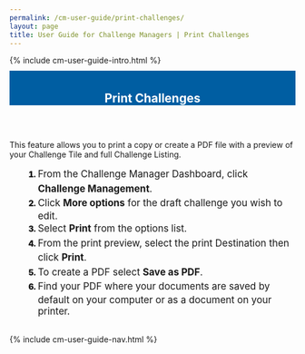 ```yaml
---
permalink: /cm-user-guide/print-challenges/
layout: page
title: User Guide for Challenge Managers | Print Challenges
---
```

<div class="row">
  <div class="col-sm-12">{% include cm-user-guide-intro.html %}</div>
</div>
<div class="row" style="padding-top: 10px; padding-bottom: 30px;">
  <div class="col-sm-12" style="padding-top: 6px; background-color: #005ea2; color: #ffffff; text-align: center;">
    <h2>Print Challenges</h2>
  </div>
</div>
<div class="row">
  <div class="col-sm-7">
    <p>This feature allows you to print a copy or create a PDF file with a preview of your Challenge Tile and full Challenge Listing.</p>
    <ol style="padding-left: 50px;">
      <li style="font-weight:900;"><span style="font-size: 1.06rem; line-height: 1.5; font-weight: 400;">From the Challenge Manager Dashboard, click <b>Challenge Management</b>.</span></li>
<li style="font-weight:900;"><span style="font-size: 1.06rem; line-height: 1.5; font-weight: 400;">Click <b>More options</b> for the draft challenge you wish to edit. </span></li>
<li style="font-weight:900;"><span style="font-size: 1.06rem; line-height: 1.5; font-weight: 400;">Select <b>Print</b> from the options list.</span></li>
<li style="font-weight:900;"><span style="font-size: 1.06rem; line-height: 1.5; font-weight: 400;">From the print preview, select the print Destination then click <b>Print</b>. </span></li>
  <li style="font-weight:900;"><span style="font-size: 1.06rem; line-height: 1.5; font-weight: 400;">To create a PDF select <b>Save as PDF</b>.</span></li>
<li style="font-weight:900;"><span style="font-size: 1.06rem; line-height: 1.5; font-weight: 400;">Find your PDF where your documents are saved by default on your computer or as a document on your printer.
</span></li>
    </ol>
  </div>
  <div class="col-sm-1">&nbsp;</div>
  <div class="col-sm-4"> {% include cm-user-guide-nav.html %} </div>
</div>
